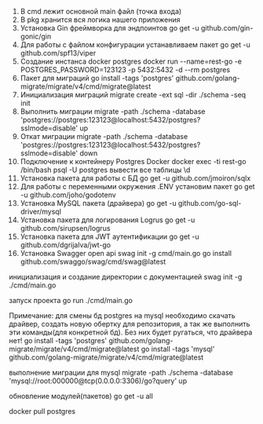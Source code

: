 1. В cmd лежит основной main файл (точка входа)
2. В pkg хранится вся логика нашего приложения
3. Установка Gin фреймворка для эндпоинтов
   go get -u github.com/gin-gonic/gin
4. Для работы с файлом конфигурации устанавливаем пакет
   go get -u github.com/spf13/viper
5. Создание инстанса docker postgres
   docker run --name=rest-go -e POSTGRES_PASSWORD=123123 -p 5432:5432 -d --rm postgres
6. Пакет для миграций
   go install -tags 'postgres' github.com/golang-migrate/migrate/v4/cmd/migrate@latest
7. Инициализация миграций
   migrate create -ext sql -dir ./schema -seq init
8. Выполнить миграции
   migrate -path ./schema -database 'postgres://postgres:123123@localhost:5432/postgres?sslmode=disable' up
9. Откат миграции
   migrate -path ./schema -database 'postgres://postgres:123123@localhost:5432/postgres?sslmode=disable' down
10. Подключение к контейнеру Postgres Docker
    docker exec -ti rest-go /bin/bash
    psql -U postgres
    вывести все таблицы \d
11. Установка пакета для работы с БД
    go get -u github.com/jmoiron/sqlx
12. Для работы с переменными окружения .ENV установим пакет
    go get -u github.com/joho/godotenv
13. Установка MySQL пакета (драйвера)
    go get -u github.com/go-sql-driver/mysql
14. Установка пакета для логирования Logrus
    go get -u github.com/sirupsen/logrus
15. Установка пакета для JWT аутентификации
    go get -u github.com/dgrijalva/jwt-go
16. Установка Swagger open api
    swag init -g cmd/main.go
    go install github.com/swaggo/swag/cmd/swag@latest

инициализация и создание директории с документацией
swag init -g ./cmd/main.go

запуск проекта
go run ./cmd/main.go

Примечание:
для смены бд postgres на mysql необходимо скачать драйвер, создать новую обертку для репозитория,
а так же выполнить эти команды(для конкретной бд). Без них будет ругаться, что драйвера нет!
go install -tags 'postgres' github.com/golang-migrate/migrate/v4/cmd/migrate@latest
go install -tags 'mysql' github.com/golang-migrate/migrate/v4/cmd/migrate@latest

выполнение миграции для mysql
migrate -path ./schema -database 'mysql://root:000000@tcp(0.0.0.0:3306)/go?query' up

обновление модулей(пакетов)
go get -u all

docker pull postgres
